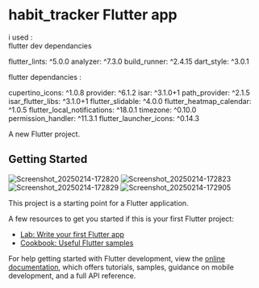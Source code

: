 # habit_tracker  Flutter app 

i used :   
 flutter dev dependancies
 
  flutter_lints: ^5.0.0
  analyzer: ^7.3.0
  build_runner: ^2.4.15
  dart_style: ^3.0.1

 flutter dependancies :

 cupertino_icons: ^1.0.8
  provider: ^6.1.2
  isar: ^3.1.0+1
  path_provider: ^2.1.5
  isar_flutter_libs: ^3.1.0+1
  flutter_slidable: ^4.0.0
  flutter_heatmap_calendar: ^1.0.5
  flutter_local_notifications: ^18.0.1
  timezone: ^0.10.0
  permission_handler: ^11.3.1
  flutter_launcher_icons: ^0.14.3

A new Flutter project.

## Getting Started
 ![Screenshot_20250214-172820](https://github.com/user-attachments/assets/3ab603c2-fcd7-4740-9566-5472383e8f45)
 ![Screenshot_20250214-172823](https://github.com/user-attachments/assets/cd06c942-44c5-4e2c-bcf6-75f5ef186923)
 ![Screenshot_20250214-172829](https://github.com/user-attachments/assets/293f4ceb-38ed-499f-b1f5-fb71f492e820)
 ![Screenshot_20250214-172905](https://github.com/user-attachments/assets/e897ab1a-256f-4c7d-b925-ff1f7c387739)





This project is a starting point for a Flutter application.

A few resources to get you started if this is your first Flutter project:

- [Lab: Write your first Flutter app](https://docs.flutter.dev/get-started/codelab)
- [Cookbook: Useful Flutter samples](https://docs.flutter.dev/cookbook)

For help getting started with Flutter development, view the
[online documentation](https://docs.flutter.dev/), which offers tutorials,
samples, guidance on mobile development, and a full API reference.
